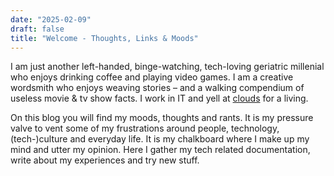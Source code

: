 ```yaml
---
date: "2025-02-09"
draft: false
title: "Welcome - Thoughts, Links & Moods"
---
```


I am just another left-handed, binge-watching, tech-loving geriatric millenial who enjoys drinking coffee and playing video games. I am a creative wordsmith who enjoys weaving stories – and a walking compendium of useless movie & tv show facts. I work in IT and yell at [clouds](https://en.wikipedia.org/wiki/Cloud_computing) for a living.

On this blog you will find my moods, thoughts and rants. It is my pressure valve to vent some of my frustrations around people, technology, (tech-)culture and everyday life. It is my chalkboard where I make up my mind and utter my opinion. Here I gather my tech related documentation, write about my experiences and try new stuff.
